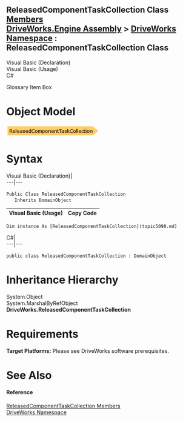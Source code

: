 ReleasedComponentTaskCollection Class   
[Members](topic5091.md)   
[DriveWorks.Engine Assembly](topic2156.md) > [DriveWorks Namespace](topic2159.md) : ReleasedComponentTaskCollection Class  
---  
  
Visual Basic (Declaration)    
Visual Basic (Usage)    
C# 

Glossary Item Box

# Object Model

![](dotnetdiagramimages/image250.png)

# Syntax

Visual Basic (Declaration)|   
---|---  
      
    
    Public Class ReleasedComponentTaskCollection 
       Inherits DomainObject  
  
Visual Basic (Usage)| Copy Code  
---|---  
      
    
    Dim instance As [ReleasedComponentTaskCollection](topic5090.md)  
  
C#|   
---|---  
      
    
    public class ReleasedComponentTaskCollection : DomainObject   
  
# Inheritance Hierarchy

System.Object  
System.MarshalByRefObject  
**DriveWorks.ReleasedComponentTaskCollection**  


# Requirements

**Target Platforms:** Please see DriveWorks software prerequisites.

# See Also

#### Reference

[ReleasedComponentTaskCollection Members](topic5091.md)   
[DriveWorks Namespace](topic2159.md)


